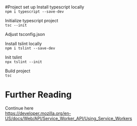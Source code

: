#Project set up
Install typescript locally  
```npm i typescript --save-dev```

Initialize typescript project  
```tsc --init```

Adjust tsconfig.json  

Install tslint locally   
```npm i tslint --save-dev```

Init tslint  
```npx tslint --init```

Build project  
```tsc```

# Further Reading
Continue here  
https://developer.mozilla.org/en-US/docs/Web/API/Service_Worker_API/Using_Service_Workers
